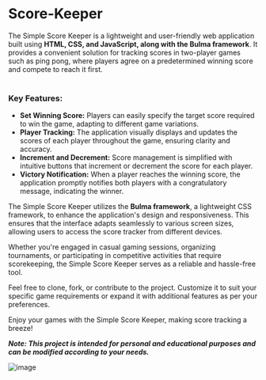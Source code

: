 # Score-Keeper
The Simple Score Keeper is a lightweight and user-friendly web application built using <strong>HTML, CSS, and JavaScript, along with the Bulma framework</strong>. It provides a convenient solution for tracking scores in two-player games such as ping pong, where players agree on a predetermined winning score and compete to reach it first.
<br><br>

<h3><strong>Key Features:</strong></h3>
<ul>
  <li><strong>Set Winning Score:</strong> Players can easily specify the target score required to win the game, adapting to different game variations.</li>
  <li><strong>Player Tracking:</strong> The application visually displays and updates the scores of each player throughout the game, ensuring clarity and accuracy.</li>
  <li><strong>Increment and Decrement:</strong> Score management is simplified with intuitive buttons that increment or decrement the score for each player.</li>
  <li><strong>Victory Notification:</strong> When a player reaches the winning score, the application promptly notifies both players with a congratulatory message, indicating the winner.</li>
</ul>

The Simple Score Keeper utilizes the <strong>Bulma framework</strong>, a lightweight CSS framework, to enhance the application's design and responsiveness. This ensures that the interface adapts seamlessly to various screen sizes, allowing users to access the score tracker from different devices.

Whether you're engaged in casual gaming sessions, organizing tournaments, or participating in competitive activities that require scorekeeping, the Simple Score Keeper serves as a reliable and hassle-free tool.

Feel free to clone, fork, or contribute to the project. Customize it to suit your specific game requirements or expand it with additional features as per your preferences.

Enjoy your games with the Simple Score Keeper, making score tracking a breeze!

<strong><em>Note: This project is intended for personal and educational purposes and can be modified according to your needs.</em></strong>

![image](https://github.com/guneeshvats/Score-Keeper/assets/70188630/64a917b1-f1c0-40ae-89dd-f8d692d749ee)

